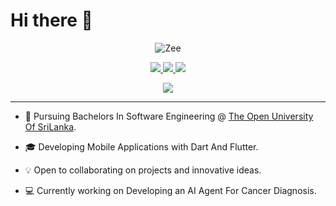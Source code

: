 
<h1> Hi there 👋 </h1>
<p align="center"> <img src="https://komarev.com/ghpvc/?username=ZeenathZahra&label=Profile%20views&color=0e75b6&style=flat" alt="Zee" /> </p>

<p align="center">
    
<a href="https://zeenathzahra.github.io/">
    <img src="https://img.shields.io/badge/Website-zeenathzahra.github.io-red?style=flat-square">
</a>  
<!-- <a href="https://gkos.tech/Resume.pdf">
    <img src="https://img.shields.io/badge/PDF-CV-red?style=flat-square&logo=adobe">
</a>   -->
<a href="linkedin.com/in/zeenath-zahra">
    <img src="https://img.shields.io/badge/-Linkedin-blue?style=flat-square&logo=linkedin">
</a>
<a href="mailto:zeenathzahra17@gmail.com">
    <img src="https://img.shields.io/badge/-Email-red?style=flat-square&logo=gmail&logoColor=white">
</a>
<!-- <a href='https://scholar.google.com/citations?user=b___QQ8AAAAJ&hl=en&authuser=1&oi=sra' target="_blank">
    <img alt='GoogleScholar' src='https://img.shields.io/badge/Scholar-100000?style=flat&logo=GoogleScholar&logoColor=white&&color=0181FF'>
</a>
<a href="https://pypi.org/user/drkostas/">
    <img src="https://img.shields.io/badge/PyPi-drkostas-blue?style=flat-square&logo=pypi&logoColor=white">
</a> -->

<p align="center">

<a href="https://github.com/ZeenathZahra">
    <img src="https://github-stats-alpha.vercel.app/api?username=ZeenathZahra&cc=22272e&tc=37BCF6&ic=fff&bc=0000">
</a>
<hr>
</p>
</p>

* 📖 Pursuing Bachelors In Software Engineering @ [The Open University Of SriLanka](https://ou.ac.lk/). 

* 🎓 Developing Mobile Applications with Dart And Flutter. 

* 💡 Open to collaborating on projects and innovative ideas. 

* 💻 Currently working on Developing an AI Agent For Cancer Diagnosis.

